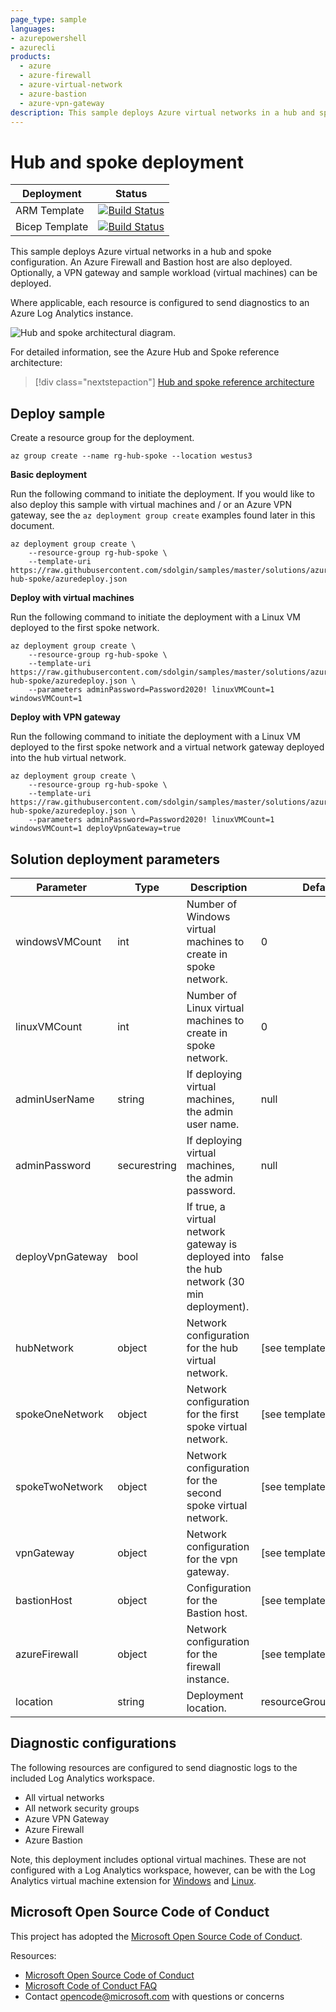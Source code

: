 ```yaml
---
page_type: sample
languages:
- azurepowershell
- azurecli
products:
  - azure
  - azure-firewall
  - azure-virtual-network
  - azure-bastion
  - azure-vpn-gateway
description: This sample deploys Azure virtual networks in a hub and spoke configuration. An Azure Firewall and Bastion host are also deployed. Optionally, a VPN gateway and sample workload (virtual machines) can be deployed. 
---
```


# Hub and spoke deployment

| Deployment | Status |
|---|---|
| ARM Template | [![Build Status](https://dev.azure.com/ceapex/pnp/_apis/build/status/deployment-validation/hub-and-spoke?branchName=master)](https://ceapex.visualstudio.com/pnp/_build/latest?definitionId=3727&branchName=master) |
| Bicep Template | [![Build Status](https://dev.azure.com/ceapex/pnp/_apis/build/status/deployment-validation/hub-spoke-bastion-bicep?branchName=master)](https://ceapex.visualstudio.com/pnp/_build/latest?definitionId=3729&branchName=master) |

This sample deploys Azure virtual networks in a hub and spoke configuration. An Azure Firewall and Bastion host are also deployed. Optionally, a VPN gateway and sample workload (virtual machines) can be deployed. 

Where applicable, each resource is configured to send diagnostics to an Azure Log Analytics instance.

![Hub and spoke architectural diagram.](images/hub-spoke.png)

For detailed information, see the Azure Hub and Spoke reference architecture:

> [!div class="nextstepaction"]
> [Hub and spoke reference architecture](https://docs.microsoft.com/azure/architecture/reference-architectures/hybrid-networking/hub-spoke)

## Deploy sample

Create a resource group for the deployment.

```azurecli-interactive
az group create --name rg-hub-spoke --location westus3
```

**Basic deployment**

Run the following command to initiate the deployment. If you would like to also deploy this sample with virtual machines and / or an Azure VPN gateway, see the `az deployment group create` examples found later in this document.

```azurecli-interactive
az deployment group create \
    --resource-group rg-hub-spoke \
    --template-uri https://raw.githubusercontent.com/sdolgin/samples/master/solutions/azure-hub-spoke/azuredeploy.json
```

**Deploy with virtual machines**

Run the following command to initiate the deployment with a Linux VM deployed to the first spoke network.

```azurecli-interactive
az deployment group create \
    --resource-group rg-hub-spoke \
    --template-uri https://raw.githubusercontent.com/sdolgin/samples/master/solutions/azure-hub-spoke/azuredeploy.json \
    --parameters adminPassword=Password2020! linuxVMCount=1 windowsVMCount=1
```

**Deploy with VPN gateway**

Run the following command to initiate the deployment with a Linux VM deployed to the first spoke network and a virtual network gateway deployed into the hub virtual network.

```azurecli-interactive
az deployment group create \
    --resource-group rg-hub-spoke \
    --template-uri https://raw.githubusercontent.com/sdolgin/samples/master/solutions/azure-hub-spoke/azuredeploy.json \
    --parameters adminPassword=Password2020! linuxVMCount=1 windowsVMCount=1 deployVpnGateway=true
```

## Solution deployment parameters

| Parameter | Type | Description | Default |
|---|---|---|--|
| windowsVMCount | int | Number of Windows virtual machines to create in spoke network. | 0 |
| linuxVMCount | int | Number of Linux virtual machines to create in spoke network. | 0 |
| adminUserName | string | If deploying virtual machines, the admin user name. | null |
| adminPassword | securestring | If deploying virtual machines, the admin password. | null |
| deployVpnGateway | bool | If true, a virtual network gateway is deployed into the hub network (30 min deployment). | false |
| hubNetwork | object | Network configuration for the hub virtual network. | [see template] |
| spokeOneNetwork | object | Network configuration for the first spoke virtual network. | [see template] |
| spokeTwoNetwork | object | Network configuration for the second spoke virtual network. | [see template] |
| vpnGateway | object | Network configuration for the vpn gateway. | [see template] |
| bastionHost | object | Configuration for the Bastion host. | [see template] |
| azureFirewall | object | Network configuration for the firewall instance. | [see template] |
| location | string | Deployment location. | resourceGroup().location | 

## Diagnostic configurations

The following resources are configured to send diagnostic logs to the included Log Analytics workspace.

- All virtual networks
- All network security groups
- Azure VPN Gateway
- Azure Firewall
- Azure Bastion

Note, this deployment includes optional virtual machines. These are not configured with a Log Analytics workspace, however, can be with the Log Analytics virtual machine extension for [Windows](https://docs.microsoft.com/azure/virtual-machines/extensions/oms-windows) and [Linux](https://docs.microsoft.com/azure/virtual-machines/extensions/oms-linux).

## Microsoft Open Source Code of Conduct

This project has adopted the [Microsoft Open Source Code of Conduct](https://opensource.microsoft.com/codeofconduct/).

Resources:

- [Microsoft Open Source Code of Conduct](https://opensource.microsoft.com/codeofconduct/)
- [Microsoft Code of Conduct FAQ](https://opensource.microsoft.com/codeofconduct/faq/)
- Contact [opencode@microsoft.com](mailto:opencode@microsoft.com) with questions or concerns
